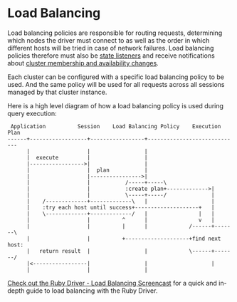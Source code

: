 # Load Balancing

Load balancing policies are responsible for routing requests, determining which nodes the driver must connect to as well as the order in which different hosts will be tried in case of network failures. Load balancing policies therefore must also be [state listeners](http://datastax.github.io/ruby-driver/features/state_listeners/) and receive notifications about [cluster membership and availability changes](http://datastax.github.io/ruby-driver/features/state_listeners/membership_changes/).

Each cluster can be configured with a specific load balancing policy to be used.
And the same policy will be used for all requests across all sessions managed by that cluster instance.

Here is a high level diagram of how a load balancing policy is used during query execution:

```ditaa
 Application          Session    Load Balancing Policy    Execution Plan
------+------------------+-----------------+-----------------------------
      |                  |                 |
      |  execute         |                 |
      |----------------->|                 |
      |                  |  plan           |
      |                  |---------------->|
      |                  |           /-----+-----\
      |                  |           :create plan+------------->|
      |                  |           \-----+-----/              |
      |    /-------------+-------------\   |                    |
      |    :try each host until success+--------------------+   |
      |    \-------------+-------------/   |                |   |
      |                  |          ^      |                v   |
      |                  |          |      |             /------+-------\
      |                  |          +--------------------+find next host:
      |   return result  |                 |             \------+-------/
      |<-----------------|                 |                    |
      |                  |                 |
```

[Check out the Ruby Driver - Load Balancing Screencast](https://academy.datastax.com/demos/datastax-ruby-driver-load-balancing-policies) for a quick and in-depth guide to load balancing with the Ruby Driver.
